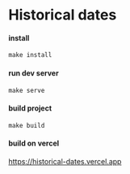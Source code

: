 # Historical dates
#### install
<code>make install</code>

#### run dev server
<code>make serve</code>

#### build project
<code>make build</code>

#### build on vercel
https://historical-dates.vercel.app
